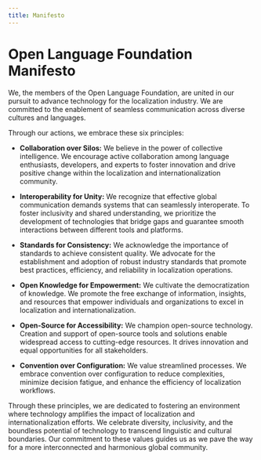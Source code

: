 ```yaml
---
title: Manifesto
---
```


# Open Language Foundation Manifesto

We, the members of the Open Language Foundation, are united in our pursuit to advance technology for the localization industry. We are committed to the enablement of seamless communication across diverse cultures and languages.

Through our actions, we embrace these six principles:

- **Collaboration over Silos:** We believe in the power of collective intelligence. We encourage active collaboration among language enthusiasts, developers, and experts to foster innovation and drive positive change within the localization and internationalization community.

- **Interoperability for Unity:** We recognize that effective global communication demands systems that can seamlessly interoperate. To foster inclusivity and shared understanding, we prioritize the development of technologies that bridge gaps and guarantee smooth interactions between different tools and platforms.

- **Standards for Consistency:** We acknowledge the importance of standards to achieve consistent quality. We advocate for the establishment and adoption of robust industry standards that promote best practices, efficiency, and reliability in localization operations.

- **Open Knowledge for Empowerment:** We cultivate the democratization of knowledge. We promote the free exchange of information, insights, and resources that empower individuals and organizations to excel in localization and internationalization.

- **Open-Source for Accessibility:** We champion open-source technology. Creation and support of open-source tools and solutions enable widespread access to cutting-edge resources. It drives innovation and equal opportunities for all stakeholders.

- **Convention over Configuration:** We value streamlined processes. We embrace convention over configuration to reduce complexities, minimize decision fatigue, and enhance the efficiency of localization workflows.

Through these principles, we are dedicated to fostering an environment where technology amplifies the impact of localization and internationalization efforts. We celebrate diversity, inclusivity, and the boundless potential of technology to transcend linguistic and cultural boundaries. Our commitment to these values guides us as we pave the way for a more interconnected and harmonious global community.